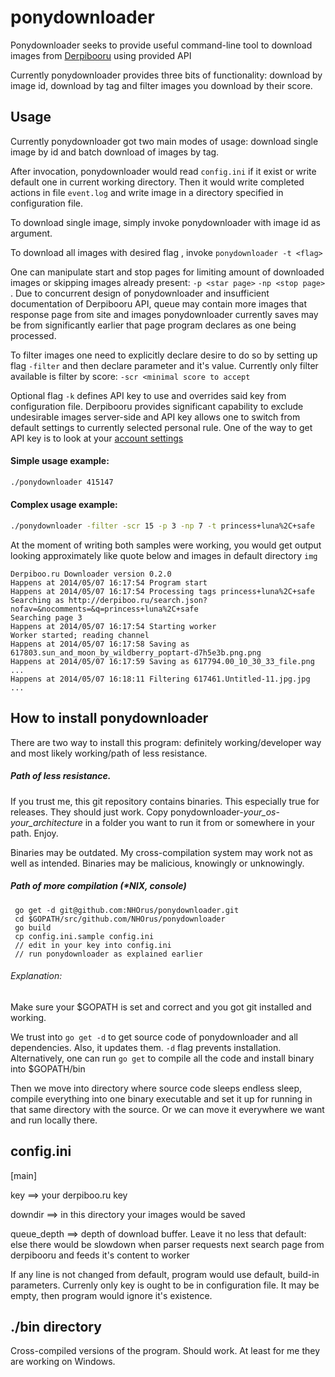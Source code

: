 ponydownloader
==============

Ponydownloader seeks to provide useful command-line tool to download images from [Derpibooru](http://derpiboo.ru) using provided API

Currently ponydownloader provides three bits of functionality: download by image id, download by tag and filter images you download by their score.

Usage
-----

Currently ponydownloader got two main modes of usage: download single image by id and batch download of images by tag.

After invocation, ponydownloader would read `config.ini` if it exist or write default one in current working directory. Then it would write completed actions in file `event.log` and write image in a directory specified in configuration file.

To download single image, simply invoke ponydownloader with image id as argument.

To download all images with desired flag , invoke `ponydownloader -t <flag>`

One can manipulate start and stop pages for limiting amount of downloaded images or skipping images already present: `-p <star page>` `-np <stop page>` . Due to concurrent design of ponydownloader and insufficient documentation of Derpibooru API, queue may contain more images that response page from site and images ponydownloader currently saves may be from significantly earlier that page program declares as one being processed.

To filter images one need to explicitly declare desire to do so by setting up flag `-filter` and then declare parameter and it's value.
Currently only filter available is filter by score: `-scr <minimal score to accept`

Optional flag `-k` defines API key to use and overrides said key from configuration file. Derpibooru provides significant capability to exclude undesirable images server-side and API key allows one to switch from default settings to currently selected personal rule. One of the way to get API key is to look at your [account settings](https://derpiboo.ru/users/edit)

#### Simple usage example:
```bash
./ponydownloader 415147
```

#### Complex usage example:
```bash
./ponydownloader -filter -scr 15 -p 3 -np 7 -t princess+luna%2C+safe
```
At the moment of writing both samples were working, you would get output looking approximately like quote below and images in default directory `img`

```
Derpiboo.ru Downloader version 0.2.0
Happens at 2014/05/07 16:17:54 Program start
Happens at 2014/05/07 16:17:54 Processing tags princess+luna%2C+safe
Searching as http://derpiboo.ru/search.json?nofav=&nocomments=&q=princess+luna%2C+safe
Searching page 3
Happens at 2014/05/07 16:17:54 Starting worker
Worker started; reading channel
Happens at 2014/05/07 16:17:58 Saving as 617803.sun_and_moon_by_wildberry_poptart-d7h5e3b.png.png
Happens at 2014/05/07 16:17:59 Saving as 617794.00_10_30_33_file.png
...
Happens at 2014/05/07 16:18:11 Filtering 617461.Untitled-11.jpg.jpg
...
```

## How to install ponydownloader

There are two way to install this program: definitely working/developer way and most likely working/path of less resistance.

##### Path of less resistance.

If you trust me, this git repository contains binaries. This especially true for releases. They should just work. Copy ponydownloader-*your_os*-*your_architecture* in a folder you want to run it from or somewhere in your path. Enjoy.

Binaries may be outdated. My cross-compilation system may work not as well as intended. Binaries may be malicious, knowingly or unknowingly.

##### Path of more compilation (*NIX, console)

```
 go get -d git@github.com:NHOrus/ponydownloader.git
 cd $GOPATH/src/github.com/NHOrus/ponydownloader
 go build
 cp config.ini.sample config.ini
 // edit in your key into config.ini
 // run ponydownloader as explained earlier
``` 

###### Explanation:

Make sure your $GOPATH is set and correct and you got git installed and working.

We trust into `go get -d` to get source code of ponydownloader and all dependencies. Also, it updates them. `-d` flag  prevents installation. Alternatively, one can run `go get` to compile all the code and install binary into $GOPATH/bin 

Then we move into directory where source code sleeps endless sleep, compile everything into one binary executable and set it up for running in that same directory with the source. Or we can move it everywhere we want and run locally there.

config.ini
----------

[main]

key ==> your derpiboo.ru key

downdir ==> in this directory your images would be saved

queue_depth ==> depth of download buffer. Leave it no less that default: else there would be slowdown when parser requests next search page from derpibooru and feeds it's content to worker

If any line is not changed from default, program would use default, build-in parameters.
Currenly only key is ought to be in configuration file. It may be empty, then program would ignore it's existence. 

./bin directory
---------------

Cross-compiled versions of the program. Should work. At least for me they are working on Windows.
